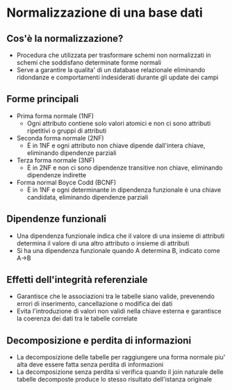 # Normalizzazione di una base dati

## Cos'è la normalizzazione?
- Procedura che utilizzata per trasformare schemi non normalizzati in schemi che soddisfano determinate forme
normali
- Serve a garantire la qualita' di un database relazionale eliminando ridondanze e comportamenti indesiderati
durante gli update dei campi

## Forme principali
- Prima forma normale (1NF)
  - Ogni attributo contiene solo valori atomici e non ci sono attributi ripetitivi o gruppi di attributi
- Seconda forma normale (2NF)
  - È in 1NF e ogni attributo non chiave dipende dall'intera chiave, eliminando dipendenze parziali
- Terza forma normale (3NF)
  - È in 2NF e non ci sono dipendenze transitive non chiave, eliminando dipendenze indirette
- Forma normal Boyce Codd (BCNF)
  - È in 1NF e ogni determinante in dipendenza funzionale è una chiave candidata, eliminando dipendenze
  parziali

## Dipendenze funzionali
- Una dipendenza funzionale indica che il valore di una insieme di attributi determina il valore di una altro
attributo o insieme di attributi
- Si ha una dipendenza funzionale quando A determina B, indicato come A->B

## Effetti dell'integrità referenziale
- Garantisce che le associazioni tra le tabelle siano valide, prevenendo errori di inserimento, cancellazione
o modifica dei dati
- Evita l'introduzione di valori non validi nella chiave esterna e garantisce la coerenza dei dati tra le
tabelle correlate

## Decomposizione e perdita di informazioni
- La decomposizione delle tabelle per raggiungere una forma normale piu' alta deve essere fatta senza perdita
di informazioni
- La decomposizione senza perdita si verifica quando il join naturale delle tabelle decomposte produce lo stesso
risultato dell'istanza originale

